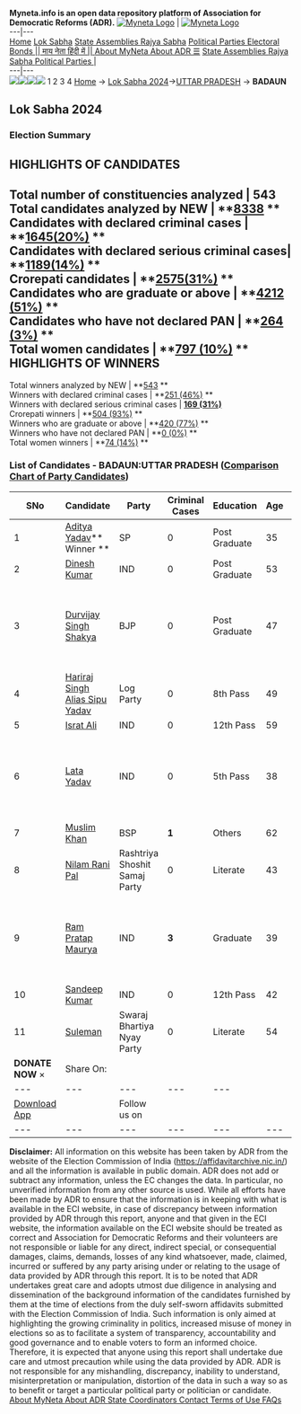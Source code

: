 **Myneta.info is an open data repository platform of Association for Democratic Reforms (ADR).**
[![Myneta Logo](https://www.myneta.info/lib/img/myneta-logo.png)](https://www.myneta.info/) | [![Myneta Logo](https://www.myneta.info/lib/img/adr-logo.png)](https://adrindia.org)  
---|---  
[Home](https://www.myneta.info/) [Lok Sabha](https://www.myneta.info/#ls "Lok Sabha") [ State Assemblies ](https://www.myneta.info/#sa "State Assemblies") [Rajya Sabha](https://www.myneta.info/#rs "Rajya Sabha") [Political Parties ](https://www.myneta.info/party "Political Parties") [ Electoral Bonds ](https://www.myneta.info/electoral_bonds "Electoral Bonds") [ || माय नेता हिंदी में || ](https://translate.google.co.in/translate?prev=hp&hl=en&js=y&u=www.myneta.info&sl=en&tl=hi&history_state0=) [ About MyNeta ](https://adrindia.org/content/about-myneta) [ About ADR ](https://adrindia.org/about-adr/who-we-are) [☰](javascript:void\(0\))
[ State Assemblies ](https://www.myneta.info/#sa "State Assemblies") [ Rajya Sabha ](https://www.myneta.info/#rs "Rajya Sabha") [ Political Parties ](https://www.myneta.info/party "Political Parties")
|   
---|---  
![](https://www.myneta.info/lib/img/banner/banner-1.png)![](https://www.myneta.info/lib/img/banner/banner-2.png)![](https://www.myneta.info/lib/img/banner/banner-3.png)![](https://www.myneta.info/lib/img/banner/banner-4.png)
1  2  3  4 
[Home](https://www.myneta.info/) → [Lok Sabha 2024](https://www.myneta.info/LokSabha2024/)→[UTTAR PRADESH](https://www.myneta.info/LokSabha2024/index.php?action=show_constituencies&state_id=35) → **BADAUN**
### 
## Lok Sabha 2024
###  Election Summary 
HIGHLIGHTS OF CANDIDATES  
---  
Total number of constituencies analyzed |  543   
Total candidates analyzed by NEW | **[8338](https://www.myneta.info/LokSabha2024/index.php?action=summary&subAction=candidates_analyzed&sort=candidate#summary) **  
Candidates with declared criminal cases | **[1645(20%)](https://www.myneta.info/LokSabha2024/index.php?action=summary&subAction=crime&sort=candidate#summary) **  
Candidates with declared serious criminal cases| **[1189(14%)](https://www.myneta.info/LokSabha2024/index.php?action=summary&subAction=serious_crime&sort=candidate#summary) **  
Crorepati candidates | **[2575(31%)](https://www.myneta.info/LokSabha2024/index.php?action=summary&subAction=crorepati&sort=candidate#summary) **  
Candidates who are graduate or above | **[4212 (51%)](https://www.myneta.info/LokSabha2024/index.php?action=summary&subAction=education&sort=candidate#summary) **  
Candidates who have not declared PAN | **[264 (3%)](https://www.myneta.info/LokSabha2024/index.php?action=summary&subAction=without_pan&sort=candidate#summary) **  
Total women candidates | **[797 (10%)](https://www.myneta.info/LokSabha2024/index.php?action=summary&subAction=women_candidate&sort=candidate#summary) **  
HIGHLIGHTS OF WINNERS  
---  
Total winners analyzed by NEW | **[543](https://www.myneta.info/LokSabha2024/index.php?action=summary&subAction=winner_analyzed&sort=candidate#summary) **  
Winners with declared criminal cases | **[251 (46%)](https://www.myneta.info/LokSabha2024/index.php?action=summary&subAction=winner_crime&sort=candidate#summary) **  
Winners with declared serious criminal cases | **[169 (31%)](https://www.myneta.info/LokSabha2024/index.php?action=summary&subAction=winner_serious_crime&sort=candidate#summary)**  
Crorepati winners | **[504 (93%)](https://www.myneta.info/LokSabha2024/index.php?action=summary&subAction=winner_crorepati&sort=candidate#summary) **  
Winners who are graduate or above | **[420 (77%)](https://www.myneta.info/LokSabha2024/index.php?action=summary&subAction=winner_education&sort=candidate#summary) **  
Winners who have not declared PAN | **[0 (0%)](https://www.myneta.info/LokSabha2024/index.php?action=summary&subAction=winner_without_pan&sort=candidate#summary) **  
Total women winners | **[74 (14%)](https://www.myneta.info/LokSabha2024/index.php?action=summary&subAction=winner_women&sort=candidate#summary) **  
### List of Candidates - BADAUN:UTTAR PRADESH ([Comparison Chart of Party Candidates](https://www.myneta.info/LokSabha2024/comparisonchart.php?constituency_id=472))
SNo | Candidate| Party| Criminal Cases| Education| Age| Total Assets| Liabilities  
---|---|---|---|---|---|---|---  
1  | [Aditya Yadav](https://www.myneta.info/LokSabha2024/candidate.php?candidate_id=3490)** Winner ** | SP | 0 | Post Graduate| 35 | Rs 14,62,67,852 ~ 14 Crore+ | Rs 2,37,13,481 ~ 2 Crore+  
2  | [Dinesh Kumar](https://www.myneta.info/LokSabha2024/candidate.php?candidate_id=4673) | IND | 0 | Post Graduate| 53 | Rs 30,000 ~ 30 Thou+ | Rs 0 ~   
3  | [Durvijay Singh Shakya](https://www.myneta.info/LokSabha2024/candidate.php?candidate_id=3379) | BJP | 0 | Post Graduate| 47 | ![](https://myneta.info/image_v2.php?myneta_folder=LokSabha2024&candidate_id=3379&col=ta) | ![](https://myneta.info/image_v2.php?myneta_folder=LokSabha2024&candidate_id=3379&col=lia)  
4  | [Hariraj Singh Alias Sipu Yadav](https://www.myneta.info/LokSabha2024/candidate.php?candidate_id=4671) | Log Party | 0 | 8th Pass| 49 | Rs 90,56,729 ~ 90 Lacs+ | Rs 8,38,238 ~ 8 Lacs+  
5  | [Israt Ali](https://www.myneta.info/LokSabha2024/candidate.php?candidate_id=4668) | IND | 0 | 12th Pass| 59 | Rs 76,40,500 ~ 76 Lacs+ | Rs 0 ~   
6  | [Lata Yadav](https://www.myneta.info/LokSabha2024/candidate.php?candidate_id=3708) | IND | 0 | 5th Pass| 38 | ![](https://myneta.info/image_v2.php?myneta_folder=LokSabha2024&candidate_id=3708&col=ta) | ![](https://myneta.info/image_v2.php?myneta_folder=LokSabha2024&candidate_id=3708&col=lia)  
7  | [Muslim Khan](https://www.myneta.info/LokSabha2024/candidate.php?candidate_id=4206) | BSP | **1** | Others| 62 | Rs 2,36,60,000 ~ 2 Crore+ | Rs 0 ~   
8  | [Nilam Rani Pal](https://www.myneta.info/LokSabha2024/candidate.php?candidate_id=4670) | Rashtriya Shoshit Samaj Party | 0 | Literate| 43 | Rs 9,75,900 ~ 9 Lacs+ | Rs 85,000 ~ 85 Thou+  
9  | [Ram Pratap Maurya](https://www.myneta.info/LokSabha2024/candidate.php?candidate_id=4205) | IND | **3** | Graduate| 39 | ![](https://myneta.info/image_v2.php?myneta_folder=LokSabha2024&candidate_id=4205&col=ta) | ![](https://myneta.info/image_v2.php?myneta_folder=LokSabha2024&candidate_id=4205&col=lia)  
10  | [Sandeep Kumar](https://www.myneta.info/LokSabha2024/candidate.php?candidate_id=4667) | IND | 0 | 12th Pass| 42 | Rs 76,93,353 ~ 76 Lacs+ | Rs 43,68,282 ~ 43 Lacs+  
11  | [Suleman](https://www.myneta.info/LokSabha2024/candidate.php?candidate_id=4674) | Swaraj Bhartiya Nyay Party | 0 | Literate| 54 | Rs 17,46,023 ~ 17 Lacs+ | Rs 0 ~   
|  **DONATE NOW** × |  Share On:  | [](https://api.whatsapp.com/send?text=https%3A%2F%2Fmyneta.info%2Fpunjab2022%2Findex.php%3Faction%3Dshow_constituencies%26state_id%3D19) | [](https://www.facebook.com/sharer/sharer.php?u=https%3A%2F%2Fmyneta.info%2Fpunjab2022%2Findex.php%3Faction%3Dshow_constituencies%26state_id%3D19) | [](https://twitter.com/share?url=https%3A%2F%2Fmyneta.info%2Fpunjab2022%2Findex.php%3Faction%3Dshow_constituencies%26state_id%3D19)  
---|---|---|---|---  
| [ Download App ](https://play.google.com/store/apps/details?id=com.webrosoft.myneta1&pcampaignid=pcampaignidMKT-Other-global-all-co-prtnr-py-PartBadge-Mar2515-1) | [](https://play.google.com/store/apps/details?id=com.webrosoft.myneta1&pcampaignid=pcampaignidMKT-Other-global-all-co-prtnr-py-PartBadge-Mar2515-1) |  Follow us on  | [](https://www.facebook.com/adrindia.org/) | [](https://twitter.com/adrspeaks) | [](https://groups.google.com/g/national-election-watch?hl=en&pli=1) | [](https://www.instagram.com/adrspeaks/) | [](https://www.youtube.com/user/adrspeaks) | [](https://sharechat.com/profile/adrspeaks)  
---|---|---|---|---|---|---|---|---  
**Disclaimer:** All information on this website has been taken by ADR from the website of the Election Commission of India (https://affidavitarchive.nic.in/) and all the information is available in public domain. ADR does not add or subtract any information, unless the EC changes the data. In particular, no unverified information from any other source is used. While all efforts have been made by ADR to ensure that the information is in keeping with what is available in the ECI website, in case of discrepancy between information provided by ADR through this report, anyone and that given in the ECI website, the information available on the ECI website should be treated as correct and Association for Democratic Reforms and their volunteers are not responsible or liable for any direct, indirect special, or consequential damages, claims, demands, losses of any kind whatsoever, made, claimed, incurred or suffered by any party arising under or relating to the usage of data provided by ADR through this report. It is to be noted that ADR undertakes great care and adopts utmost due diligence in analysing and dissemination of the background information of the candidates furnished by them at the time of elections from the duly self-sworn affidavits submitted with the Election Commission of India. Such information is only aimed at highlighting the growing criminality in politics, increased misuse of money in elections so as to facilitate a system of transparency, accountability and good governance and to enable voters to form an informed choice. Therefore, it is expected that anyone using this report shall undertake due care and utmost precaution while using the data provided by ADR. ADR is not responsible for any mishandling, discrepancy, inability to understand, misinterpretation or manipulation, distortion of the data in such a way so as to benefit or target a particular political party or politician or candidate. 
[ About MyNeta ](https://adrindia.org/content/about-myneta) [ About ADR ](https://adrindia.org/about-adr/who-we-are) [ State Coordinators ](https://adrindia.org/about-adr/state-coordinators) [ Contact ](https://adrindia.org/contact-us) [ Terms of Use ](https://adrindia.org/content/adr-terms-use) [ FAQs ](https://adrindia.org/content/faqs)
